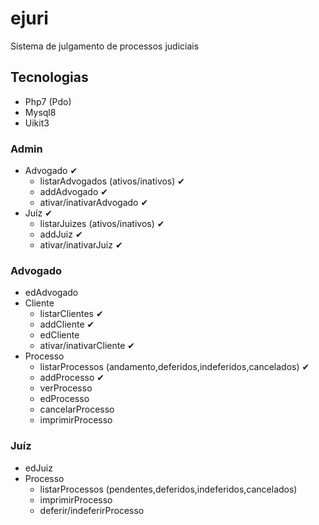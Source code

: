 # ejuri
Sistema de julgamento de processos judiciais

## Tecnologias
- Php7 (Pdo)
- Mysql8
- Uikit3

### Admin
- Advogado ✔
    - listarAdvogados (ativos/inativos) ✔
    - addAdvogado ✔
    - ativar/inativarAdvogado ✔
- Juíz ✔
    - listarJuizes (ativos/inativos) ✔
    - addJuiz ✔
    - ativar/inativarJuiz ✔

### Advogado
- edAdvogado
- Cliente
    - listarClientes ✔
    - addCliente ✔
    - edCliente
    - ativar/inativarCliente ✔
- Processo
    - listarProcessos (andamento,deferidos,indeferidos,cancelados) ✔
    - addProcesso ✔
    - verProcesso
    - edProcesso
    - cancelarProcesso
    - imprimirProcesso

### Juíz
- edJuiz
- Processo
    - listarProcessos (pendentes,deferidos,indeferidos,cancelados)
    - imprimirProcesso
    - deferir/indeferirProcesso